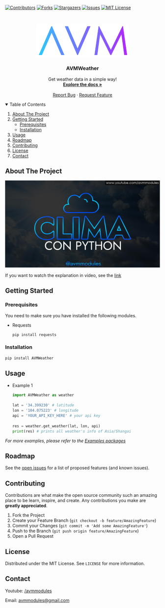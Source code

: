 [![Contributors][contributors-shield]][contributors-url]
[![Forks][forks-shield]][forks-url]
[![Stargazers][stars-shield]][stars-url]
[![Issues][issues-shield]][issues-url]
[![MIT License][license-shield]][license-url]

<!-- PROJECT LOGO -->
<br />
<p align="center">
  <a href="https://github.com/avmmodules/AVMWeather">
    <img src="https://raw.githubusercontent.com/avmmodules/AVMWeather/main/img/logo.png" alt="Logo" width="300">
  </a>

  <h3 align="center">AVMWeather</h3>

  <p align="center">
    Get weather data in a simple way!
    <br />
    <a href="https://github.com/avmmodules/AVMWeather"><strong>Explore the docs »</strong></a>
    <br />
    <br />
    <a href="https://github.com/avmmodules/AVMWeather/issues">Report Bug</a>
    ·
    <a href="https://github.com/avmmodules/AVMWeather/issues">Request Feature</a>
  </p>
</p>

<!-- TABLE OF CONTENTS -->
<details open="open">
  <summary>Table of Contents</summary>
  <ol>
    <li>
      <a href="#about-the-project">About The Project</a>
    </li>
    <li>
      <a href="#getting-started">Getting Started</a>
      <ul>
        <li><a href="#prerequisites">Prerequisites</a></li>
        <li><a href="#installation">Installation</a></li>
      </ul>
    </li>
    <li><a href="#usage">Usage</a></li>
    <li><a href="#roadmap">Roadmap</a></li>
    <li><a href="#contributing">Contributing</a></li>
    <li><a href="#license">License</a></li>
    <li><a href="#contact">Contact</a></li>
  </ol>
</details>

<!-- ABOUT THE PROJECT -->
## About The Project

[![miniatura][miniatura]](https://pypi.org/project/AVMWeather/)

If you want to watch the explanation in video, see the [link](https://www.youtube.com/avmmodules)

<!-- GETTING STARTED -->
## Getting Started

### Prerequisites

You need to make sure you have installed the following modules.
* Requests
  ```s
  pip install requests
  ```

### Installation

```python
pip install AVMWeather
```

<!-- USAGE EXAMPLES -->
## Usage

* Example 1
    ```python
    import AVMWeather as weather

    lat = '34.399230' # latitude
    lon = '104.075223' # longitude
    api = 'YOUR_API_KEY_HERE' # your api key

    res = weather.get_weather(lat, lon, api)
    print(res) # prints all weather's info of Asia/Shangai
    ```

_For more examples, please refer to the [Examples packages](https://github.com/avmmodules/AVMWeather/tree/main/examples)_

<!-- ROADMAP -->
## Roadmap

See the [open issues](https://github.com/avmmodules/AVMWeather/issues) for a list of proposed features (and known issues).

<!-- CONTRIBUTING -->
## Contributing

Contributions are what make the open source community such an amazing place to be learn, inspire, and create. Any contributions you make are **greatly appreciated**.

1. Fork the Project
2. Create your Feature Branch (`git checkout -b feature/AmazingFeature`)
3. Commit your Changes (`git commit -m 'Add some AmazingFeature'`)
4. Push to the Branch (`git push origin feature/AmazingFeature`)
5. Open a Pull Request

<!-- LICENSE -->
## License

Distributed under the MIT License. See `LICENSE` for more information.

<!-- CONTACT -->
## Contact

Youtube: [/avmmodules](https://youtube.com/avmmodules)

Email: avmmodules@gmail.com

<!-- MARKDOWN LINKS & IMAGES -->
<!-- https://www.markdownguide.org/basic-syntax/#reference-style-links -->
[contributors-shield]: https://img.shields.io/github/contributors/avmmodules/AVMWeather.svg?style=for-the-badge
[contributors-url]: https://github.com/avmmodules/AVMWeather/graphs/contributors
[forks-shield]: https://img.shields.io/github/forks/avmmodules/AVMWeather.svg?style=for-the-badge
[forks-url]: https://github.com/avmmodules/AVMWeather/network/members
[stars-shield]: https://img.shields.io/github/stars/avmmodules/AVMWeather.svg?style=for-the-badge
[stars-url]: https://github.com/avmmodules/AVMWeather/stargazers
[issues-shield]: https://img.shields.io/github/issues/avmmodules/AVMWeather.svg?style=for-the-badge
[issues-url]: https://github.com/avmmodules/AVMWeather/issues
[license-shield]: https://img.shields.io/github/license/avmmodules/AVMWeather.svg?style=for-the-badge
[license-url]: https://github.com/avmmodules/AVMWeather/blob/main/LICENSE
[miniatura]: https://raw.githubusercontent.com/avmmodules/AVMWeather/main/img/miniatura.png

